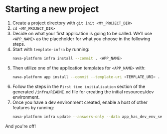 # Starting a new project

1. Create a project directory with `git init <MY_PROJECT_DIR>`
1. `cd <MY_PROJECT_DIR>`
1. Decide on what your first application is going to be called. We'll use
   `<APP_NAME>` as the placeholder for what you choose in the following steps.
1. Start with `template-infra` by running:
    ```sh
    nava-platform infra install --commit . <APP_NAME>
    ```
1. Then utilize one of the application templates for `<APP_NAME>` with:
    ```sh
    nava-platform app install --commit --template-uri <TEMPLATE_URI> . <APP_NAME>
    ```
1. Follow the steps in the `First time initialization` section of the generated
   `/infra/README.md` file for creating the initial resources/dev environment.
1. Once you have a dev environment created, enable a host of other features by running:
    ```sh
    nava-platform infra update --answers-only --data app_has_dev_env_setup=true .
    ```

And you're off!

